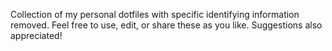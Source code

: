 Collection of my personal dotfiles with specific identifying information removed.
Feel free to use, edit, or share these as you like.
Suggestions also appreciated!
